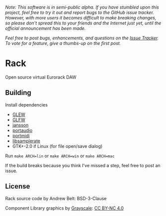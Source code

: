 *Note: This software is in semi-public alpha. If you have stumbled upon this project, feel free to try it out and report bugs to the GitHub issue tracker. However, with more users it becomes difficult to make breaking changes, so please don't spread this to your friends and the Internet just yet, until the official announcement has been made.*

*Feel free to post bugs, enhancements, and questions on the [Issue Tracker](https://github.com/AndrewBelt/Rack/issues). To vote for a feature, give a thumbs-up on the first post.*

# Rack

Open source virtual Eurorack DAW

## Building

Install dependencies

- [GLEW](http://www.glfw.org/)
- [GLFW](http://glew.sourceforge.net/)
- [jansson](http://www.digip.org/jansson/)
- [portaudio](http://www.portaudio.com/)
- [portmidi](http://portmedia.sourceforge.net/portmidi/)
- [libsamplerate](http://www.mega-nerd.com/SRC/)
- GTK+-2.0 if Linux (for file open/save dialog)

Run `make ARCH=lin` or `make ARCH=win` or `make ARCH=mac`

If the build breaks because you think I've missed a step, feel free to post an issue.

## License

Rack source code by Andrew Belt: BSD-3-Clause

Component Library graphics by [Grayscale](http://grayscale.info/): [CC BY-NC 4.0](https://creativecommons.org/licenses/by-nc/4.0/)

